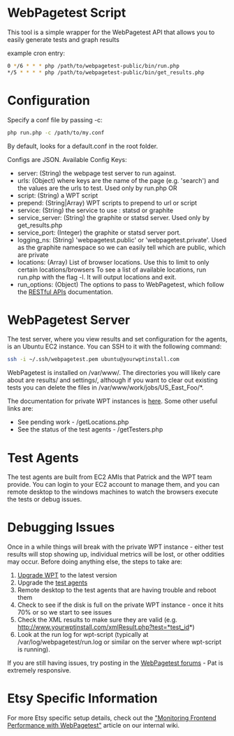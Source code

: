 WebPagetest Script
===================

This tool is a simple wrapper for the WebPagetest API that allows you to easily generate tests and graph results

example cron entry:
```bash
0 */6 * * * php /path/to/webpagetest-public/bin/run.php
*/5 * * * * php /path/to/webpagetest-public/bin/get_results.php
```

Configuration
=============

Specify a conf file by passing -c:
```bash
php run.php -c /path/to/my.conf
```

By default, looks for a default.conf in the root folder.

Configs are JSON. Available Config Keys:

- server: (String) the webpage test server to run against.
- urls: (Object) where keys are the name of the page (e.g. 'search') and the values are the urls to test. Used only by run.php
 OR
- script: (String) a WPT script
- prepend: (String|Array) WPT scripts to prepend to url or script
- service: (String) the service to use : statsd or graphite
- service_server: (String) the graphite or statsd server. Used only by get_results.php
- service_port: (Integer) the graphite or statsd server port.
- logging_ns: (String) 'webpagetest.public' or 'webpagetest.private'. Used as the graphite namespace so we can easily tell which are public, which are private
- locations: (Array) List of browser locations. Use this to limit to only certain locations/browsers
             To see a list of available locations, run run.php with the flag -l. It will output locations and exit.
- run_options: (Object) The options to pass to WebPagetest, which follow the
  [RESTful APIs](https://sites.google.com/a/webpagetest.org/docs/advanced-features/webpagetest-restful-apis) documentation.


WebPagetest Server
==================

The test server, where you view results and set configuration for the agents, is an Ubuntu EC2 instance.
You can SSH to it with the following command:

```bash
ssh -i ~/.ssh/webpagetest.pem ubuntu@yourwptinstall.com
```

WebPagetest is installed on /var/www/.  The directories you will likely care about are results/ and settings/,
although if you want to clear out existing tests you can delete the files in /var/www/work/jobs/US_East_Foo/*.

The documentation for private WPT instances is [here](https://sites.google.com/a/webpagetest.org/docs/private-instances).
Some other useful links are:

* See pending work - /getLocations.php
* See the status of the test agents - /getTesters.php


Test Agents
===================

The test agents are built from EC2 AMIs that Patrick and the WPT team provide.  You can login to your
EC2 account to manage them, and you can remote desktop to the windows machines to watch the browsers
execute the tests or debug issues.


Debugging Issues
===================

Once in a while things will break with the private WPT instance - either test results will stop showing up,
individual metrics will be lost, or other oddities may occur.  Before doing anything else, the steps to take are:

1. [Upgrade WPT](https://sites.google.com/a/webpagetest.org/docs/private-instances) to the latest version
1. Upgrade the [test agents](https://sites.google.com/a/webpagetest.org/docs/private-instances#TOC-Updating-Test-Agents)
1. Remote desktop to the test agents that are having trouble and reboot them
1. Check to see if the disk is full on the private WPT instance - once it hits 70% or so we start to see issues
1. Check the XML results to make sure they are valid (e.g. http://www.yourwptinstall.com/xmlResult.php?test=*test_id*)
1. Look at the run log for wpt-script (typically at /var/log/webpagetest/run.log or similar on the server where wpt-script is running).

If you are still having issues, try posting in the
[WebPagetest forums](http://www.webpagetest.org/forums/forumdisplay.php?fid=12) - Pat is extremely responsive.


Etsy Specific Information
===================

For more Etsy specific setup details, check out the ["Monitoring Frontend Performance with WebPagetest"](http://codeascraft.com/2012/11/29/measuring-front-end-performance-with-real-users/) article on our internal wiki.
